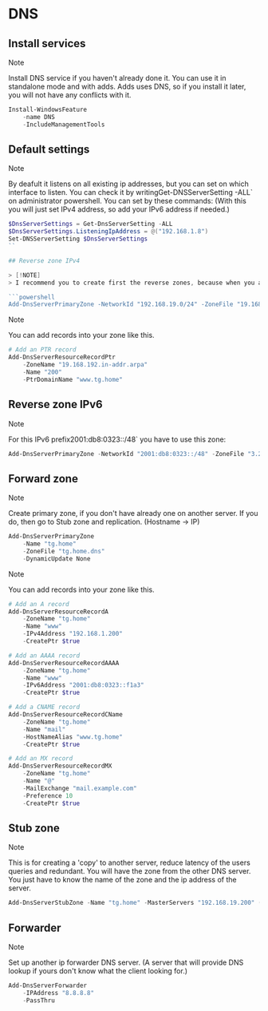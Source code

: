 # DNS

## Install services

> [!NOTE]
> Install DNS service if you haven't already done it. You can use it in standalone mode and with adds. Adds uses DNS, so if you install it later, you will not have any conflicts with it.

```powershell
Install-WindowsFeature
    -name DNS
    -IncludeManagementTools
```

## Default settings

> [!NOTE]
> By deafult it listens on all existing ip addresses, but you can set on which interface to listen. You can check it by writingGet-DNSServerSetting -ALL` on administrator powershell. You can set by these commands: (With this you will just set IPv4 address, so add your IPv6 address if needed.)

```powershell
$DnsServerSettings = Get-DnsServerSetting -ALL
$DnsServerSettings.ListeningIpAddress = @("192.168.1.8")
Set-DNSServerSetting $DnsServerSettings
``

## Reverse zone IPv4

> [!NOTE]
> I recommend you to create first the reverse zones, because when you add A records for forward zone then you can create with one command the PTR, records too for that and it's easier, but if you need I'll provide add PTR record for just IPv4, because IPv6 is really hard for this. Create primary zone, if you don't have already one on another server. If you do, then go to Stub zone and replication. (IP -> Hostname).

```powershell
Add-DnsServerPrimaryZone -NetworkId "192.168.19.0/24" -ZoneFile "19.168.192.in-addr.arpa.dns"
```

> [!NOTE]
> You can add records into your zone like this.

```powershell
# Add an PTR record
Add-DnsServerResourceRecordPtr
    -ZoneName "19.168.192.in-addr.arpa"
    -Name "200"
    -PtrDomainName "www.tg.home"
```

## Reverse zone IPv6

> [!NOTE]
> For this IPv6 prefix2001:db8:0323::/48` you have to use this zone:

```powershell
Add-DnsServerPrimaryZone -NetworkId "2001:db8:0323::/48" -ZoneFile "3.2.3.0.8.b.d.0.1.0.0.2.in-addr.arpa.dns"
```

## Forward zone

> [!NOTE]
> Create primary zone, if you don't have already one on another server. If you do, then go to Stub zone and replication. (Hostname -> IP)

```powershell
Add-DnsServerPrimaryZone
    -Name "tg.home"
    -ZoneFile "tg.home.dns"
    -DynamicUpdate None
```

> [!NOTE]
> You can add records into your zone like this.

```powershell
# Add an A record
Add-DnsServerResourceRecordA
    -ZoneName "tg.home"
    -Name "www"
    -IPv4Address "192.168.1.200"
    -CreatePtr $true

# Add an AAAA record
Add-DnsServerResourceRecordAAAA
    -ZoneName "tg.home"
    -Name "www"
    -IPv6Address "2001:db8:0323::f1a3"
    -CreatePtr $true

# Add a CNAME record
Add-DnsServerResourceRecordCName
    -ZoneName "tg.home"
    -Name "mail"
    -HostNameAlias "www.tg.home"
    -CreatePtr $true

# Add an MX record
Add-DnsServerResourceRecordMX
    -ZoneName "tg.home"
    -Name "@"
    -MailExchange "mail.example.com"
    -Preference 10
    -CreatePtr $true
```

## Stub zone

> [!NOTE]
> This is for creating a 'copy' to another server, reduce latency of the users queries and redundant. You will have the zone from the other DNS server. You just have to know the name of the zone and the ip address of the server.

```powershell
Add-DnsServerStubZone -Name "tg.home" -MasterServers "192.168.19.200" (-ReplicationScope "Forest") # Add this to the end if you're using adds on both device.
```

## Forwarder

> [!NOTE]
> Set up another ip forwarder DNS server. (A server that will provide DNS lookup if yours don't know what the client looking for.)

```powershell
Add-DnsServerForwarder
    -IPAddress "8.8.8.8"
    -PassThru
```
